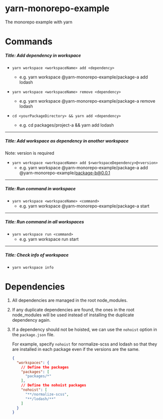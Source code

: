# yarn-monorepo-example

The monorepo example with yarn

# Commands

##### Title: Add dependency in workspace

- `yarn workspace <workspaceName> add <dependency>`

  - e.g. yarn workspace @yarn-monorepo-example/package-a add lodash

- `yarn workspace <workspaceName> remove <dependency>`

  - e.g. yarn workspace @yarn-monorepo-example/package-a remove lodash

- `cd <yourPackageDirectory> && yarn add <dependency>`

  - e.g. cd packages/project-a && yarn add lodash

---

##### Title: Add workspace as dependency in another workspace

Note: version is required

- `yarn workspace <workspaceName> add $<workspaceDependency>@<version>`
  - e.g. yarn workspace @yarn-monorepo-example/package-a add @yarn-monorepo-example/package-b@0.0.1

---

##### Title: Run command in workspace

- `yarn workspace <workspaceName> <command>`
  - e.g. yarn workspace @yarn-monorepo-example/package-a start

---

##### Title: Run command in all workspaces

- `yarn workspace run <command>`
  - e.g. yarn workspace run start

---

##### Title: Check info of workspace

- `yarn workspace info`

# Dependencies

1. All dependencies are managed in the root node_modules.

2. If any duplicate dependencies are found, the ones in the root node_modules will be used instead of installing the duplicate dependency again.

3. If a dependency should not be hoisted, we can use the `nohoist` option in the `package.json` file.

   For example, specify `nohoist` for normalize-scss and lodash so that they are installed in each package even if the versions are the same.

   ```package.json
   {
     "workspaces": {
       // Define the packages
       "packages": [
         "packages/*"
       ],
       // Define the nohoist packages
       "nohoist": [
         "**/normalize-scss",
         "**/lodash/**"
       ]
     }
   }
   ```
